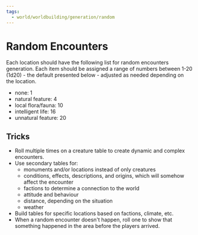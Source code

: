 ```yaml
---
tags:
  - world/worldbuilding/generation/random
---
```


# Random Encounters
Each location should have the following list for random encounters generation. Each item should be assigned a range of numbers between 1-20 (1d20) - the default presented below - adjusted as needed depending on the location.
- none: 1
- natural feature: 4
- local flora/fauna: 10
- intelligent life: 16
- unnatural feature: 20


## Tricks 
- Roll multiple times on a creature table to create dynamic and complex encounters.
- Use secondary tables for:
	- monuments and/or locations instead of only creatures
	- conditions, effects, descriptions, and origins, which will somehow affect the encounter
	- factions to determine a connection to the world
	- attitude and behaviour
	- distance, depending on the situation
	- weather
- Build tables for specific locations based on factions, climate, etc.
- When a random encounter doesn't happen, roll one to show that something happened in the area before the players arrived.
